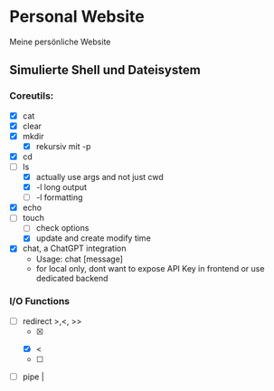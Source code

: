 # Personal Website

Meine persönliche Website

## Simulierte Shell und Dateisystem

### Coreutils:

- [x] cat
- [x] clear
- [x] mkdir
  - [x] rekursiv mit -p
- [x] cd
- [ ] ls
  - [x] actually use args and not just cwd
  - [x] -l long output
  - [ ] -l formatting
- [x] echo
- [ ] touch
  - [ ] check options
  - [x] update and create modify time
- [x] chat, a ChatGPT integration
  - Usage: chat [message]
  - for local only, dont want to expose API Key in frontend or use dedicated backend

### I/O Functions

- [ ] redirect >,<, >>
  -  [x] >
  -  [x] <
  -  [ ] >>
- [ ] pipe |
